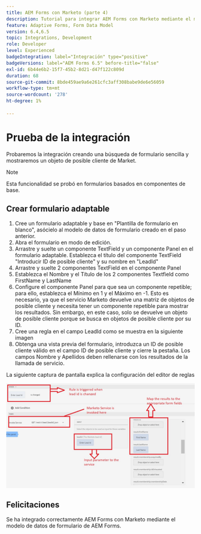 ```yaml
---
title: AEM Forms con Marketo (parte 4)
description: Tutorial para integrar AEM Forms con Marketo mediante el modelo de datos de formulario de AEM Forms.
feature: Adaptive Forms, Form Data Model
version: 6.4,6.5
topic: Integrations, Development
role: Developer
level: Experienced
badgeIntegration: label="Integración" type="positive"
badgeVersions: label="AEM Forms 6.5" before-title="false"
exl-id: 6b44e6b2-15f7-45b2-8d21-d47f122c809d
duration: 68
source-git-commit: 8bde459ae9a6e261cfc3aff308babe9de6e56059
workflow-type: tm+mt
source-wordcount: '278'
ht-degree: 1%

---
```


# Prueba de la integración

Probaremos la integración creando una búsqueda de formulario sencilla y mostraremos un objeto de posible cliente de Market.
>[!NOTE]
>
>Esta funcionalidad se probó en formularios basados en componentes de base.

## Crear formulario adaptable

1. Cree un formulario adaptable y base en &quot;Plantilla de formulario en blanco&quot;, asócielo al modelo de datos de formulario creado en el paso anterior.
1. Abra el formulario en modo de edición.
1. Arrastre y suelte un componente TextField y un componente Panel en el formulario adaptable. Establezca el título del componente TextField &quot;Introducir ID de posible cliente&quot; y su nombre en &quot;LeadId&quot;
1. Arrastre y suelte 2 componentes TextField en el componente Panel
1. Establezca el Nombre y el Título de los 2 componentes Textfield como FirstName y LastName
1. Configure el componente Panel para que sea un componente repetible; para ello, establezca el Mínimo en 1 y el Máximo en -1. Esto es necesario, ya que el servicio Marketo devuelve una matriz de objetos de posible cliente y necesita tener un componente repetible para mostrar los resultados. Sin embargo, en este caso, solo se devuelve un objeto de posible cliente porque se busca en objetos de posible cliente por su ID.
1. Cree una regla en el campo LeadId como se muestra en la siguiente imagen
1. Obtenga una vista previa del formulario, introduzca un ID de posible cliente válido en el campo ID de posible cliente y cierre la pestaña. Los campos Nombre y Apellidos deben rellenarse con los resultados de la llamada de servicio.

La siguiente captura de pantalla explica la configuración del editor de reglas

![editor de reglas](assets/ruleeditor.png)


## Felicitaciones

Se ha integrado correctamente AEM Forms con Marketo mediante el modelo de datos de formulario de AEM Forms.